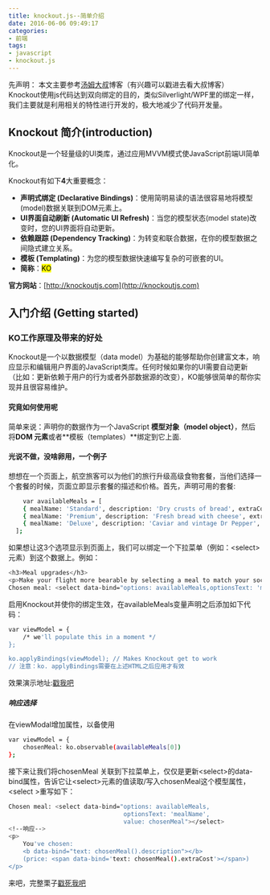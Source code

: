 ```yaml
---
title: knockout.js--简单介绍
date: 2016-06-06 09:49:17
categories:
- 前端
tags:
- javascript
- knockout.js
---
```

先声明：
本文主要参考[汤姆大叔](http://www.cnblogs.com/TomXu/archive/2011/11/21/2257154.html)博客（有兴趣可以戳进去看大叔博客）
Knockout使用js代码达到双向绑定的目的，类似Silverlight/WPF里的绑定一样，我们主要就是利用相关的特性进行开发的，极大地减少了代码开发量。
<!--more-->
## Knockout 简介(introduction)


Knockout是一个轻量级的UI类库，通过应用MVVM模式使JavaScript前端UI简单化。

Knockout有如下**4**大重要概念：

- **声明式绑定 (Declarative Bindings)**：使用简明易读的语法很容易地将模型(model)数据关联到DOM元素上。
- **UI界面自动刷新 (Automatic UI Refresh)**：当您的模型状态(model state)改变时，您的UI界面将自动更新。
- **依赖跟踪 (Dependency Tracking)**：为转变和联合数据，在你的模型数据之间隐式建立关系。
- **模板 (Templating)**：为您的模型数据快速编写复杂的可嵌套的UI。
- **简称**：<mark>KO</mark>

**官方网站**：[http://knockoutjs.com](http://knockoutjs.com)

## 入门介绍 (Getting started)
### KO工作原理及带来的好处
Knockout是一个以数据模型（data model）为基础的能够帮助你创建富文本，响应显示和编辑用户界面的JavaScript类库。任何时候如果你的UI需要自动更新（比如：更新依赖于用户的行为或者外部数据源的改变），KO能够很简单的帮你实现并且很容易维护。
#### 究竟如何使用呢
简单来说：声明你的数据作为一个JavaScript **模型对象（model object）**，然后将**DOM 元素**或者**模板（templates）**绑定到它上面.
#### 光说不做，没啥卵用，一个例子
想想在一个页面上，航空旅客可以为他们的旅行升级高级食物套餐，当他们选择一个套餐的时候，页面立即显示套餐的描述和价格。首先，声明可用的套餐:
```bash
	var availableMeals = [
    { mealName: 'Standard', description: 'Dry crusts of bread', extraCost: 0 },
    { mealName: 'Premium', description: 'Fresh bread with cheese', extraCost: 9.95 },
    { mealName: 'Deluxe', description: 'Caviar and vintage Dr Pepper', extraCost: 18.50 }
  ];
```
如果想让这3个选项显示到页面上，我们可以绑定一个下拉菜单（例如：&lt;select&gt;元素）到这个数据上。例如：
```bash
<h3>Meal upgrades</h3>
<p>Make your flight more bearable by selecting a meal to match your social and economic status.</p>
Chosen meal: <select data-bind="options: availableMeals,optionsText: 'mealName'"></select>
```
启用Knockout并使你的绑定生效，在availableMeals变量声明之后添加如下代码：

```bash
var viewModel = {
    /* we'll populate this in a moment */
};

ko.applyBindings(viewModel); // Makes Knockout get to work
// 注意：ko. applyBindings需要在上述HTML之后应用才有效
```
效果演示地址:[戳我吧](http://jsbin.com/jamuzo/edit?html,output)
##### 响应选择
在viewModal增加属性，以备使用
```bash
var viewModel = {
    chosenMeal: ko.observable(availableMeals[0])
};
```
接下来让我们将chosenMeal 关联到下拉菜单上，仅仅是更新&lt;select&gt;的data-bind属性，告诉它让&lt;select&gt;元素的值读取/写入chosenMeal这个模型属性，&lt;select &gt;重写如下：

```bash
Chosen meal: <select data-bind="options: availableMeals,
                                optionsText: 'mealName',
                                value: chosenMeal"></select>
<!--响应-->
<p>
    You've chosen:
    <b data-bind="text: chosenMeal().description"></b>
    (price: <span data-bind='text: chosenMeal().extraCost'></span>)
</p>
```
来吧，完整栗子[戳死我吧](http://jsbin.com/qexivuy/edit?html,output)






















